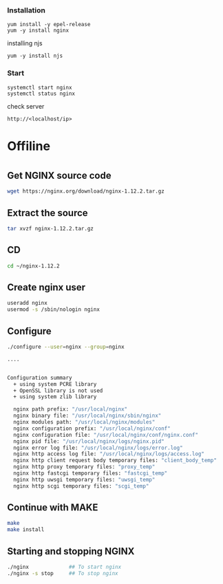 ### Installation
```
yum install -y epel-release
yum -y install nginx
```
installing njs
```
yum -y install njs
```
### Start
```
systemctl start nginx
systemctl status nginx
```
check server
```
http://<localhost/ip>
```


# Offiline

#

## Get NGINX source code
```bash
wget https://nginx.org/download/nginx-1.12.2.tar.gz
```

## Extract the source
```bash
tar xvzf nginx-1.12.2.tar.gz
```

## CD
```bash
cd ~/nginx-1.12.2
```

## Create nginx user
```bash
useradd nginx
usermod -s /sbin/nologin nginx
```

## Configure
```bash
./configure --user=nginx --group=nginx

....


Configuration summary
  + using system PCRE library
  + OpenSSL library is not used
  + using system zlib library

  nginx path prefix: "/usr/local/nginx"
  nginx binary file: "/usr/local/nginx/sbin/nginx"
  nginx modules path: "/usr/local/nginx/modules"
  nginx configuration prefix: "/usr/local/nginx/conf"
  nginx configuration file: "/usr/local/nginx/conf/nginx.conf"
  nginx pid file: "/usr/local/nginx/logs/nginx.pid"
  nginx error log file: "/usr/local/nginx/logs/error.log"
  nginx http access log file: "/usr/local/nginx/logs/access.log"
  nginx http client request body temporary files: "client_body_temp"
  nginx http proxy temporary files: "proxy_temp"
  nginx http fastcgi temporary files: "fastcgi_temp"
  nginx http uwsgi temporary files: "uwsgi_temp"
  nginx http scgi temporary files: "scgi_temp"
```

## Continue with MAKE
```bash
make
make install
```

## Starting and stopping NGINX
```bash
./nginx             ## To start nginx
./nginx -s stop     ## To stop nginx
```
